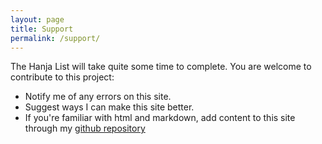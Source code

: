 ```yaml
---
layout: page
title: Support
permalink: /support/
---
```


The Hanja List will take quite some time to complete. You are welcome to contribute to this project:

* Notify me of any errors on this site.
* Suggest ways I can make this site better.
* If you're familiar with html and markdown, add content to this site through my [github repository](https://github.com/currentkorean/hanja)